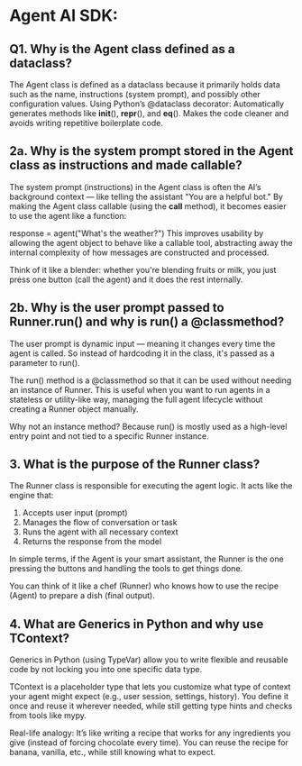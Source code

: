 # Agent AI SDK:
## Q1. Why is the Agent class defined as a dataclass?
The Agent class is defined as a dataclass because it primarily holds data such as the name, instructions (system prompt), and possibly other configuration values. Using Python’s @dataclass decorator:
Automatically generates methods like __init__(), __repr__(), and __eq__().
Makes the code cleaner and avoids writing repetitive boilerplate code.

## 2a. Why is the system prompt stored in the Agent class as instructions and made callable?
The system prompt (instructions) in the Agent class is often the AI’s background context — like telling the assistant "You are a helpful bot."
By making the Agent class callable (using the __call__ method), it becomes easier to use the agent like a function:

response = agent("What's the weather?")
This improves usability by allowing the agent object to behave like a callable tool, abstracting away the internal complexity of how messages are constructed and processed.

Think of it like a blender: whether you're blending fruits or milk, you just press one button (call the agent) and it does the rest internally.

## 2b. Why is the user prompt passed to Runner.run() and why is run() a @classmethod?
The user prompt is dynamic input — meaning it changes every time the agent is called. So instead of hardcoding it in the class, it's passed as a parameter to run().

The run() method is a @classmethod so that it can be used without needing an instance of Runner. This is useful when you want to run agents in a stateless or utility-like way, managing the full agent lifecycle without creating a Runner object manually.

Why not an instance method?
Because run() is mostly used as a high-level entry point and not tied to a specific Runner instance.

## 3. What is the purpose of the Runner class?
The Runner class is responsible for executing the agent logic. It acts like the engine that:
1. Accepts user input (prompt)
2. Manages the flow of conversation or task
3. Runs the agent with all necessary context
4. Returns the response from the model

In simple terms, if the Agent is your smart assistant, the Runner is the one pressing the buttons and handling the tools to get things done.

You can think of it like a chef (Runner) who knows how to use the recipe (Agent) to prepare a dish (final output).

## 4. What are Generics in Python and why use TContext?
Generics in Python (using TypeVar) allow you to write flexible and reusable code by not locking you into one specific data type.

TContext is a placeholder type that lets you customize what type of context your agent might expect (e.g., user session, settings, history). You define it once and reuse it wherever needed, while still getting type hints and checks from tools like mypy.

Real-life analogy:
It’s like writing a recipe that works for any ingredients you give (instead of forcing chocolate every time). You can reuse the recipe for banana, vanilla, etc., while still knowing what to expect.
